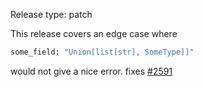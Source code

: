 Release type: patch

This release covers an edge case where
```python
some_field: "Union[list[str], SomeType]]"
```
would not give a nice error.
fixes [#2591](https://github.com/strawberry-graphql/strawberry/issues/2591)
